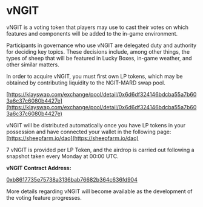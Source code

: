# vNGIT

vNGIT is a voting token that players may use to cast their votes on which features and components will be added to the in-game environment.&#x20;



Participants in governance who use vNGIT are delegated duty and authority for deciding key topics. These decisions include, among other things, the types of sheep that will be featured in Lucky Boxes, in-game weather, and other similar matters.



In order to acquire vNGIT, you must first own LP tokens, which may be obtained by contributing liquidity to the NGIT-MARD swap pool.

[https://klayswap.com/exchange/pool/detail/0x6d6df324146bdcba55a7b603a6c37c6080b4427e](https://klayswap.com/exchange/pool/detail/0x6d6df324146bdcba55a7b603a6c37c6080b4427e)



vNGIT will be distributed automatically once you have LP tokens in your possession and have connected your wallet in the following page: [https://sheepfarm.io/dao](https://sheepfarm.io/dao)



7 vNGIT is provided per LP Token, and the airdrop is carried out following a snapshot taken every Monday at 00:00 UTC.



**vNGIT Contract Address:**

[0xb8617735e75738a3136bab76682b364c636fd904](https://scope.klaytn.com/account/0xb8617735e75738a3136bab76682b364c636fd904)



More details regarding vNGIT will become available as the development of the voting feature progresses.
